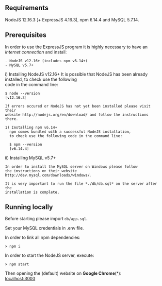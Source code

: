 
##  Requirements

NodeJS 12.16.3 (+ ExpressJS 4.16.3), npm 6.14.4 and MySQL 5.7.14.


## Prerequisites

In order to use the ExpressJS program it is highly necessary to have an _internet connection_ and install:

    - NodeJS v12.16+ (includes npm v6.14+)
    - MySQL v5.7+

i) Installing NodeJS v12.16+
It is possible that NodeJS has been already installed, to check use the following <br />
code in the command line:

    $ node --version
    [v12.16.3]

    If errors occured or NodeJS has not yet been installed please visit their
    website http://nodejs.org/en/download/ and follow the instructions there.

    1) Installing npm v6.14+
      npm comes bundled with a successful NodeJS installation,
      to check use the following code in the command line:

      $ npm --version
      [v6.14.4]

ii) Installing MySQL v5.7+

    In order to install the MySQL server on Windows please follow
    the instructions on their website http://dev.mysql.com/downloads/windows/.

    It is very important to run the file *./db/db.sql* on the server after the
    installation is complete.



## Running locally

Before starting please import `db/app.sql`.

Set  your MySQL credentials in .env file.

In order to link all npm dependencies:

```
> npm i

```

In order to start the NodeJS server, execute:

```
> npm start
```

Then opening the (default) website on **Google Chrome**(\*):<br />
[localhost:3000](http://localhost:3000)

